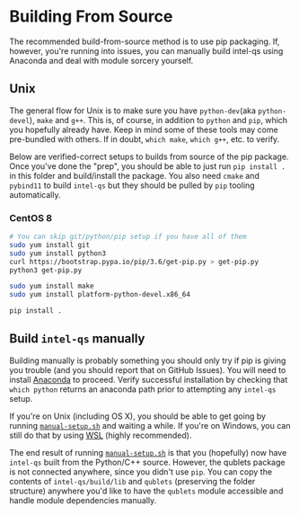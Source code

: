 # Building From Source

The recommended build-from-source method is to use pip packaging. If, however, you're running into issues, you can manually build intel-qs using Anaconda and deal with module sorcery yourself.

## Unix

The general flow for Unix is to make sure you have `python-dev`(aka `python-devel`), `make` and `g++`. This is, of course, in addition to `python` and `pip`, which you hopefully already have. Keep in mind some of these tools may come pre-bundled with others. If in doubt, `which make`, `which g++`, etc. to verify.

Below are verified-correct setups to builds from source of the pip package. Once you've done the "prep", you should be able to just run `pip install .` in this folder and build/install the package. You also need `cmake` and `pybind11` to build `intel-qs` but they should be pulled by `pip` tooling automatically.

### CentOS 8
```bash
# You can skip git/python/pip setup if you have all of them
sudo yum install git
sudo yum install python3
curl https://bootstrap.pypa.io/pip/3.6/get-pip.py > get-pip.py
python3 get-pip.py

sudo yum install make
sudo yum install platform-python-devel.x86_64

pip install .
```

## Build `intel-qs` manually

Building manually is probably something you should only try if pip is giving you trouble (and you should report that on GitHub Issues). You will need to install [Anaconda](https://docs.anaconda.com/anaconda/install/index.html) to proceed. Verify successful installation by checking that `which python` returns an anaconda path prior to attempting any `intel-qs` setup.

If you're on Unix (including OS X), you should be able to get going by running [`manual-setup.sh`](./manual-setup.sh) and waiting a while. If you're on Windows, you can still do that by using [WSL](https://docs.microsoft.com/en-us/windows/wsl/install) (highly recommended).

The end result of running [`manual-setup.sh`](./manual-setup.sh) is that you (hopefully) now have `intel-qs` built from the Python/C++ source. However, the qublets package is not connected anywhere, since you didn't use `pip`. You can copy the contents of `intel-qs/build/lib` and `qublets` (preserving the folder structure) anywhere you'd like to have the `qublets` module accessible and handle module dependencies manually.